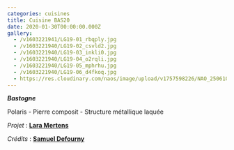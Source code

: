 ```yaml
---
categories: cuisines
title: Cuisine BAS20
date: 2020-01-30T00:00:00.000Z
gallery:
  - /v1603221941/LG19-01_rbqply.jpg
  - /v1603221940/LG19-02_csvld2.jpg
  - /v1603221940/LG19-03_inkli0.jpg
  - /v1603221940/LG19-04_o2rqli.jpg
  - /v1603221940/LG19-05_mphrhu.jpg
  - /v1603221940/LG19-06_d4fkoq.jpg
  - https://res.cloudinary.com/naos/image/upload/v1757598226/NAO_250610_atelier_466D.jpg
---
```

**_Bastogne_**

Polaris - Pierre composit - Structure métallique laquée

_Projet_ : [**Lara Mertens**](https://www.feltes.lu/fr/accueil)

_Crédits_ : [**Samuel Defourny**](https://www.smdf.be/)
